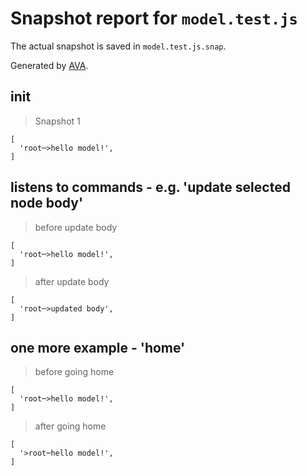 # Snapshot report for `model.test.js`

The actual snapshot is saved in `model.test.js.snap`.

Generated by [AVA](https://avajs.dev).

## init

> Snapshot 1

    [
      'root─>hello model!',
    ]

## listens to commands - e.g. 'update selected node body'

> before update body

    [
      'root─>hello model!',
    ]

> after update body

    [
      'root─>updated body',
    ]

## one more example - 'home'

> before going home

    [
      'root─>hello model!',
    ]

> after going home

    [
      '>root─hello model!',
    ]
